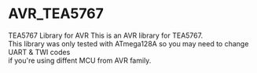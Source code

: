 # AVR_TEA5767
TEA5767 Library for AVR
This is an AVR library for TEA5767. <br>
This library was only tested with ATmega128A so you may need to change UART & TWI codes<br>
if you're using diffent MCU from AVR family.
